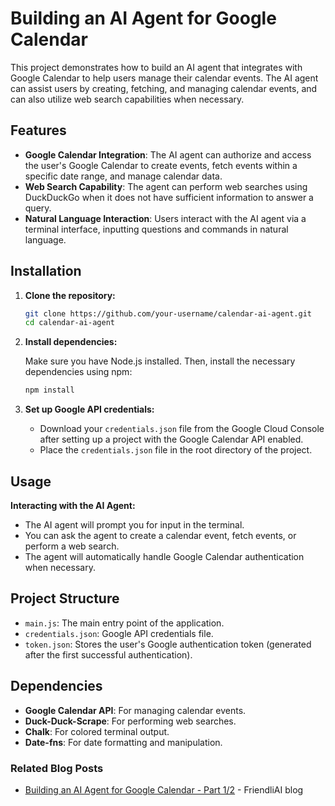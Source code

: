 # Building an AI Agent for Google Calendar

This project demonstrates how to build an AI agent that integrates with Google Calendar to help users manage their calendar events. The AI agent can assist users by creating, fetching, and managing calendar events, and can also utilize web search capabilities when necessary.

## Features

- **Google Calendar Integration**: The AI agent can authorize and access the user's Google Calendar to create events, fetch events within a specific date range, and manage calendar data.
- **Web Search Capability**: The agent can perform web searches using DuckDuckGo when it does not have sufficient information to answer a query.
- **Natural Language Interaction**: Users interact with the AI agent via a terminal interface, inputting questions and commands in natural language.

## Installation

1. **Clone the repository:**

    ```bash
    git clone https://github.com/your-username/calendar-ai-agent.git
    cd calendar-ai-agent
    ```

2. **Install dependencies:**

    Make sure you have Node.js installed. Then, install the necessary dependencies using npm:

    ```bash
    npm install
    ```

3. **Set up Google API credentials:**

    - Download your `credentials.json` file from the Google Cloud Console after setting up a project with the Google Calendar API enabled.
    - Place the `credentials.json` file in the root directory of the project.


## Usage

**Interacting with the AI Agent:**

- The AI agent will prompt you for input in the terminal.
- You can ask the agent to create a calendar event, fetch events, or perform a web search.
- The agent will automatically handle Google Calendar authentication when necessary.

## Project Structure

- `main.js`: The main entry point of the application.
- `credentials.json`: Google API credentials file.
- `token.json`: Stores the user's Google authentication token (generated after the first successful authentication).


## Dependencies

- **Google Calendar API**: For managing calendar events.
- **Duck-Duck-Scrape**: For performing web searches.
- **Chalk**: For colored terminal output.
- **Date-fns**: For date formatting and manipulation.

### Related Blog Posts

-   [Building an AI Agent for Google Calendar - Part 1/2](https://friendli.ai/blog/ai-agent-google-calendar) - FriendliAI blog
